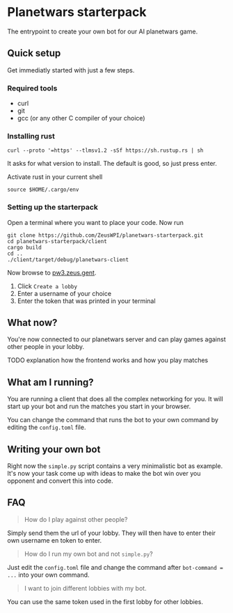 # Planetwars starterpack

The entrypoint to create your own bot for our AI planetwars game.

## Quick setup

Get immediatly started with just a few steps.

### Required tools

- curl
- git
- gcc (or any other C compiler of your choice)

### Installing rust

```
curl --proto '=https' --tlmsv1.2 -sSf https://sh.rustup.rs | sh
```
It asks for what version to install. The default is good, so just press enter.

Activate rust in your current shell

```
source $HOME/.cargo/env
```

### Setting up the starterpack
Open a terminal where you want to place your code. Now run
```
git clone https://github.com/ZeusWPI/planetwars-starterpack.git
cd planetwars-starterpack/client
cargo build
cd ..
./client/target/debug/planetwars-client
```

Now browse to [pw3.zeus.gent](https://pw3.zeus.gent). 

1. Click `Create a lobby`
2. Enter a username of your choice
3. Enter the token that was printed in your terminal
## What now?

You're now connected to our planetwars server and can play games against other people in your lobby.

TODO explanation how the frontend works and how you play matches

## What am I running?

You are running a client that does all the complex networking for you.
It will start up your bot and run the matches you start in your browser.

You can change the command that runs the bot to your own command by editing the `config.toml` file.

## Writing your own bot

Right now the `simple.py` script contains a very minimalistic bot as example. It's now your task come up with ideas to make the bot win over you opponent and convert this into code. 

## FAQ

> How do I play against other people?

Simply send them the url of your lobby. They will then have to enter their own username en token to enter.

> How do I run my own bot and not `simple.py`?

Just edit the `config.toml` file and change the command after `bot-command = ...` into your own command.

> I want to join different lobbies with my bot.

You can use the same token used in the first lobby for other lobbies.